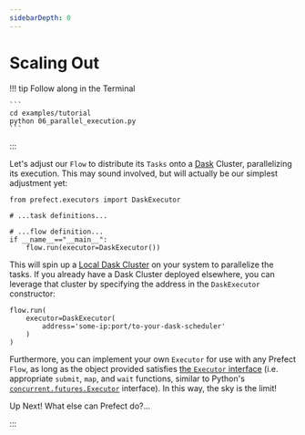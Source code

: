 ```yaml
---
sidebarDepth: 0
---
```

# Scaling Out

!!! tip Follow along in the Terminal

    ```
    cd examples/tutorial
    python 06_parallel_execution.py
    ```

:::

Let's adjust our `Flow` to distribute its `Tasks` onto a [Dask](https://dask.org/) Cluster, parallelizing its execution. This may sound involved, but will actually be our simplest adjustment yet:

```python{1,7}
from prefect.executors import DaskExecutor

# ...task definitions...

# ...flow definition...
if __name__=="__main__":
    flow.run(executor=DaskExecutor())
```

This will spin up a [Local Dask Cluster](https://docs.dask.org/en/latest/setup/single-distributed.html) on your system to parallelize the tasks. If you already have a Dask Cluster deployed elsewhere, you can leverage that cluster by specifying the address in the `DaskExecutor` constructor:

```python{3}
flow.run(
    executor=DaskExecutor(
        address='some-ip:port/to-your-dask-scheduler'
    )
)
```

Furthermore, you can implement your own `Executor` for use with any Prefect `Flow`, as long as the object provided satisfies [the `Executor` interface](https://github.com/PrefectHQ/prefect/blob/master/src/prefect/executors/base.py) (i.e. appropriate `submit`, `map`, and `wait` functions, similar to Python's [`concurrent.futures.Executor`](https://docs.python.org/3/library/concurrent.futures.html#executor-objects) interface). In this way, the sky is the limit!

Up Next! What else can Prefect do?...

:::
